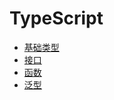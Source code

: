 # TypeScript

* [基础类型](/typescript/basic-types)
* [接口](/typescript/interfaces.md)
* [函数](/typescript/functions.md)
* [泛型](/typescript/generics.md)